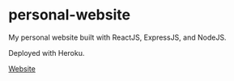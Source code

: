# personal-website

My personal website built with ReactJS, ExpressJS, and NodeJS.

Deployed with Heroku.

[Website](http://joepresing.com "I am Joe Presing")
